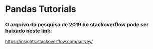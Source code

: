 # Pandas Tutorials

### O arquivo da pesquisa de 2019 do stackoverflow pode ser baixado neste link:

https://insights.stackoverflow.com/survey/
